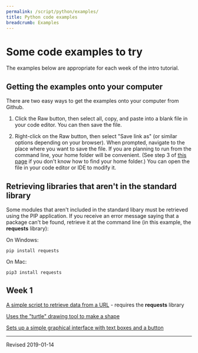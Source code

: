 ```yaml
---
permalink: /script/python/examples/
title: Python code examples
breadcrumb: Examples
---
```


# Some code examples to try

The examples below are appropriate for each week of the intro tutorial.

## Getting the examples onto your computer

There are two easy ways to get the examples onto your computer from Github.

1. Click the Raw button, then select all, copy, and paste into a blank file in your code editor.  You can then save the file.

2. Right-click on the Raw button, then select "Save link as" (or similar options depending on your browser).  When prompted, navigate to the place where you want to save the file.  If you are planning to run from the command line, your home folder will be convenient.  (See step 3 of [this page](../editor/#workflow-for-editing-and-testing-python-code) if you don't know how to find your home folder.)  You can open the file in your code editor or IDE to modify it.

## Retrieving libraries that aren't in the standard library

Some modules that aren't included in the standard libary must be retrieved using the PIP application.  If you receive an error message saying that a package can't be found, retrieve it at the command line (in this example, the **requests** library):

On Windows:

```
pip install requests
```

On Mac:

```
pip3 install requests
```

## Week 1

[A simple script to retrieve data from a URL](https://github.com/HeardLibrary/digital-scholarship/blob/master/code/api/python/http_request.py) - requires the **requests** library

[Uses the "turtle" drawing tool to make a shape](https://github.com/baskaufs/msc/blob/master/python/turn_right.py)

[Sets up a simple graphical interface with text boxes and a button](https://github.com/HeardLibrary/digital-scholarship/blob/master/code/gui/python/simple_form.py)

----
Revised 2019-01-14
